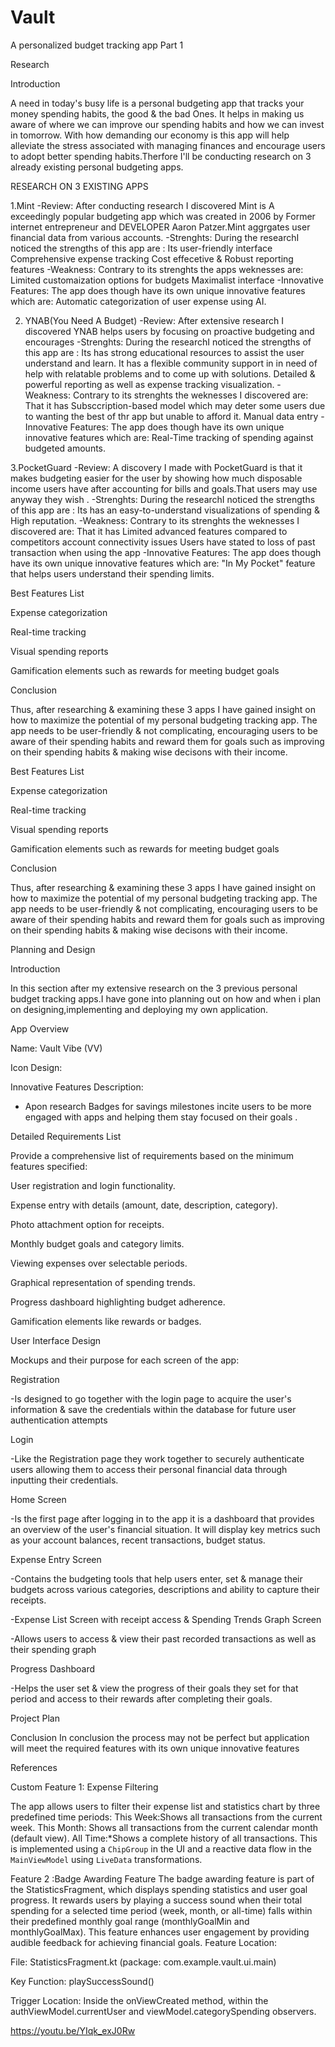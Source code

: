 # Vault
A personalized budget tracking app Part 1

Research

Introduction

A need in today's busy life is a personal budgeting app that tracks your money spending habits, the good & the bad Ones. It helps in making us aware of where we can improve our spending habits and how we can invest in tomorrow. With how demanding our economy is this app will help alleviate the stress associated with managing finances and encourage users to adopt better spending habits.Therfore I'll be conducting research on 3 already existing personal budgeting apps.  

RESEARCH ON 3 EXISTING APPS

1.Mint
-Review: After conducting research I discovered Mint is A exceedingly popular budgeting app which was created in 2006 by Former internet entrepreneur and DEVELOPER Aaron Patzer.Mint aggrgates user financial data from various accounts.
-Strenghts: During the researchI noticed the strengths of this app are :
Its user-friendly interface
Comprehensive expense tracking
Cost effecetive & 	Robust reporting  features
-Weakness: Contrary to its strenghts the apps weknesses are:
Limited customaization options for budgets
Maximalist interface
-Innovative Features: The app does though have its own unique innovative features which are:
Automatic categorization of user expense using AI.

2. YNAB(You Need A Budget)
-Review: After extensive research I discovered YNAB helps users by focusing on proactive budgeting and encourages
-Strenghts: During the researchI noticed the strengths of this app are :
Its has strong educational resources to assist the user understand and learn.
It has a flexible community support in in need of help with relatable problems and to come up with solutions.
Detailed & powerful reporting as well as expense tracking visualization.
-Weakness: Contrary to its strenghts the weknesses I discovered are:
That it has Subsccription-based model which may deter some users due to wanting the best of thr app but unable to afford it.
Manual data entry
-Innovative Features: The app does though have its own unique innovative features which are:
Real-Time tracking of spending against budgeted amounts.

3.PocketGuard
-Review: A discovery I made with PocketGuard is that it makes budgeting easier for the user by showing how much disposable income users have after accounting for bills and goals.That users may use anyway they wish .
-Strenghts: During the researchI noticed the strengths of this app are :
Its has an easy-to-understand visualizations of spending & High reputation. 
-Weakness: Contrary to its strenghts the weknesses I discovered are:
That it has Limited advanced features compared to competitors account connectivity issues
Users have stated to loss of past transaction when using the app
-Innovative Features: The app does though have its own unique innovative features which are:
"In My Pocket" feature that helps users understand their spending limits. 

Best Features List 

Expense categorization 

Real-time tracking 

Visual spending reports 

Gamification elements such as rewards for meeting budget goals 

Conclusion 

Thus, after researching & examining these 3 apps I have gained insight on how to maximize the potential of my personal budgeting tracking app. The app needs to be user-friendly & not complicating, encouraging users to be aware of their spending habits and reward them for goals such as improving on their spending habits & making wise decisons with their income. 



Best Features List 

Expense categorization 

Real-time tracking 

Visual spending reports 

Gamification elements such as rewards for meeting budget goals 

Conclusion 

Thus, after researching & examining these 3 apps I have gained insight on how to maximize the potential of my personal budgeting tracking app. The app needs to be user-friendly & not complicating, encouraging users to be aware of their spending habits and reward them for goals such as improving on their spending habits & making wise decisons with their income. 


Planning and Design  

Introduction 

In this section after my extensive research on the 3 previous personal budget tracking apps.I have gone into planning out on how and when i plan on designing,implementing and deploying my own application.

App Overview 

Name: Vault Vibe (VV) 

Icon Design: 

  

Innovative Features Description:  

- Apon research Badges for savings milestones incite users to be more engaged with apps and helping them stay focused on their goals . 

Detailed Requirements List 

Provide a comprehensive list of requirements based on the minimum features specified: 

User registration and login functionality. 

Expense entry with details (amount, date, description, category). 

Photo attachment option for receipts. 

Monthly budget goals and category limits. 

Viewing expenses over selectable periods. 

Graphical representation of spending trends. 

Progress dashboard highlighting budget adherence. 

Gamification elements like rewards or badges. 

User Interface Design 

Mockups and their purpose for each screen of the app: 


Registration 

-Is designed to go together with the login page to acquire the user's information & save the credentials within the database for future user authentication attempts 

Login 

-Like the Registration page they work together to securely authenticate users allowing them to access their personal financial data through inputting their credentials. 


Home Screen 

-Is the first page after logging in to the app it is a dashboard that provides an overview of the user's financial situation. It will display key metrics such as your account balances, recent transactions, budget status. 

 
Expense Entry Screen 

-Contains the budgeting tools that help users enter, set & manage their budgets across various categories, descriptions and ability to capture their receipts. 

-Expense List Screen with receipt access & Spending Trends Graph Screen 

-Allows users to access & view their past recorded transactions as well as their spending graph 

Progress Dashboard 

-Helps the user set & view the progress of their goals they set for that period and access to their rewards after completing their goals.

Project Plan 

Conclusion 
In conclusion the process may not be perfect but application will meet the required features with its own unique innovative features

References 

 
Custom Feature 1: Expense Filtering

The app allows users to filter their expense list and statistics chart by three predefined time periods:
This Week:Shows all transactions from the current week.
This Month: Shows all transactions from the current calendar month (default view).
All Time:*Shows a complete history of all transactions.
This is implemented using a `ChipGroup` in the UI and a reactive data flow in the `MainViewModel` using `LiveData` transformations.

Feature 2 :Badge Awarding Feature
The badge awarding feature is part of the StatisticsFragment, which displays spending statistics and user goal progress. It rewards users by playing a success sound when their total spending for a selected time period (week, month, or all-time) falls within their predefined monthly goal range (monthlyGoalMin and monthlyGoalMax). This feature enhances user engagement by providing audible feedback for achieving financial goals.
Feature Location:

File: StatisticsFragment.kt (package: com.example.vault.ui.main)

Key Function: playSuccessSound()

Trigger Location: Inside the onViewCreated method, within the authViewModel.currentUser and viewModel.categorySpending observers.

https://youtu.be/YIqk_exJ0Rw
